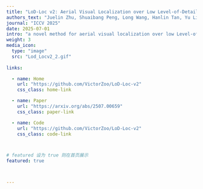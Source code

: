 ```yaml
---
title: "LoD-Loc v2: Aerial Visual Localization over Low Level-of-Detail City Models using Explicit Silhouette Alignment"
authors_text: "Juelin Zhu, Shuaibang Peng, Long Wang, Hanlin Tan, Yu Liu, Maojun  Zhang, **Shen  Yan**"
journal: "ICCV 2025"
date: 2025-07-01
intro: "a novel method for aerial visual localization over low Level-of-Detail (LoD) city models. "
weight: 3
media_icon:
  type: "image"
  src: "Lod_Locv2_2.gif"
  
links:

  - name: Home
    url: "https://github.com/VictorZoo/LoD-Loc-v2"
    css_class: home-link

  - name: Paper
    url: "https://arxiv.org/abs/2507.00659"
    css_class: paper-link

  - name: Code
    url: "https://github.com/VictorZoo/LoD-Loc-v2"
    css_class: code-link



# featured 设为 true 则在首页展示
featured: true



---
```


